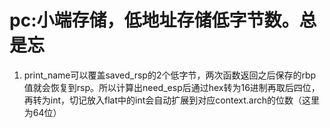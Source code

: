 
# pc:小端存储，低地址存储低字节数。总是忘
1. print_name可以覆盖saved_rsp的2个低字节，两次函数返回之后保存的rbp值就会恢复到rsp。所以计算出need_esp后通过hex转为16进制再取后四位，再转为int，切记放入flat中的int会自动扩展到对应context.arch的位数（这里为64位）